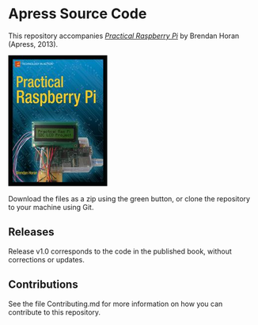 # Apress Source Code

This repository accompanies [*Practical Raspberry Pi*](http://www.apress.com/9781430249719) by Brendan Horan (Apress, 2013).

![Cover image](9781430249719.jpg)

Download the files as a zip using the green button, or clone the repository to your machine using Git.

## Releases

Release v1.0 corresponds to the code in the published book, without corrections or updates.

## Contributions

See the file Contributing.md for more information on how you can contribute to this repository.

